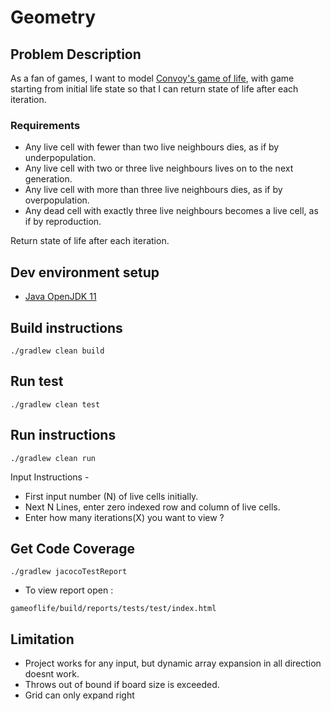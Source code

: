 # Geometry

## Problem Description

As a fan of games, I want to model [Convoy's game of life][1], with game starting from initial life state so that I can return state of life after each iteration.

### Requirements

- Any live cell with fewer than two live neighbours dies, as if by underpopulation.
- Any live cell with two or three live neighbours lives on to the next generation.
- Any live cell with more than three live neighbours dies, as if by overpopulation.
- Any dead cell with exactly three live neighbours becomes a live cell, as if by reproduction.

Return state of life after each iteration.

## Dev environment setup

- [Java OpenJDK 11](https://adoptopenjdk.net/?variant=openjdk11&jvmVariant=hotspot)

## Build instructions

```
./gradlew clean build
```

## Run test

```
./gradlew clean test
```

## Run instructions

```
./gradlew clean run
```

Input Instructions -

- First input number (N) of live cells initially.
- Next N Lines, enter zero indexed row and column of live cells.
- Enter how many iterations(X) you want to view ?

## Get Code Coverage

```
./gradlew jacocoTestReport
```

- To view report open :
```
gameoflife/build/reports/tests/test/index.html
```

## Limitation

- Project works for any input, but dynamic array expansion in all direction doesnt work. 
- Throws out of bound if board size is exceeded.
- Grid can only expand right

[1]: https://en.wikipedia.org/wiki/Conway%27s_Game_of_Life
